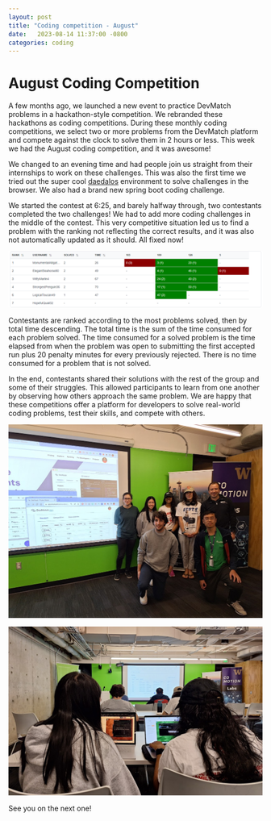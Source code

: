 ```yaml
---
layout: post
title: "Coding competition - August"
date:   2023-08-14 11:37:00 -0800
categories: coding
---
```


# August Coding Competition

A few months ago, we launched a new event to practice DevMatch problems in a hackathon-style competition. We rebranded these hackathons as coding competitions. During these monthly coding competitions, we select two or more problems from the DevMatch platform and compete against the clock to solve them in 2 hours or less. This week we had the August coding competition, and it was awesome! 

We changed to an evening time and had people join us straight from their internships to work on these challenges. This was also the first time we tried out the super cool [daedalos](https://dustinbrett.com/) environment to solve challenges in the browser. We also had a brand new spring boot coding challenge.


We started the contest at 6:25, and barely halfway through, two contestants completed the two challenges! We had to add more coding challenges in the middle of the contest. This very competitive situation led us to find a problem with the ranking not reflecting the correct results, and it was also not automatically updated as it should. All fixed now!

![Ranking](/images/2023-08-15-11-39-38.png)

Contestants are ranked according to the most problems solved, then by total time descending. The total time is the sum of the time consumed for each problem solved. The time consumed for a solved problem is the time elapsed from when the problem was open to submitting the first accepted run plus 20 penalty minutes for every previously rejected. There is no time consumed for a problem that is not solved.

In the end, contestants shared their solutions with the rest of the group and some of their struggles. This allowed participants to learn from one another by observing how others approach the same problem. We are happy that these competitions offer a platform for developers to solve real-world coding problems, test their skills, and compete with others. 

![](/images/2023-08-15-11-43-34.png)

![](/images/2023-08-15-11-45-25.png)

See you on the next one!

